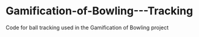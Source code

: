 # Gamification-of-Bowling---Tracking
Code for ball tracking used in the Gamification of Bowling project
